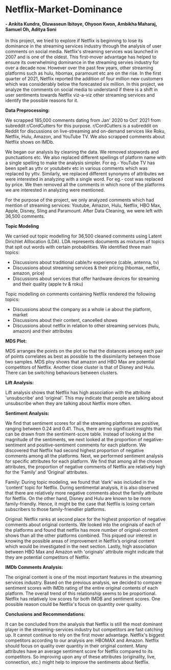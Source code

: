 # Netflix-Market-Dominance
#### - Ankita Kundra, Oluwaseun Ibitoye, Ohyoon Kwon, Ambikha Maharaj, Samuel Oh, Aditya Soni

In this project, we tried to explore if Netflix is beginning to lose its dominance in the streaming services industry through the analysis of user comments on social media. Netflix's streaming services was launched in 2007 and is one of the oldest. This first-mover advantage has helped to ensure its overwhelming dominance in the streaming servies industry for over a decade now. However over the past few years, other streaming platforms such as hulu, hbomax, paramount etc are on the rise. In the first quarter of 2021, Netflix reported the addition of four million new customers which was considerably below the forecasted six million. In this project, we analyze the comments on social media to understand if there is a shift in user sentiments towards Netflix viz-a-viz other streaming services and identify the possible reasons for it.

**Data Preprocessing:**

We scrapped 185,000 comments dating from Jan' 2020 to Oct' 2021 from subreddit r/CordCutters for this purpose. r/CordCutters is a subreddit on Reddit for discussions on live-streaming and on-demand services like Roku, Netflix, Hulu, Amazon, and YouTube TV. We also scrapped comments about Netflix shows on IMDb. 

We began our analysis by cleaning the data. We removed stopwords and punctuations etc. We also replaced different spellings of platform name with a single spelling to make the analysis simpler. For eg.- YouTube TV has been spelt as yttv or youtubetv etc in various comments which was replaced by yttv. Similarly, we replaced different synonyms of attributes we were interested in analyzing with a single word. For eg.- cost was replaced by price. We then removed all the comments in which none of the platforms we are interested in analyzing were mentioned. 

For the purpose of the project, we only analyzed comments which had mention of streaming services: Youtube, Amazon, Hulu, Netflix, HBO Max, Apple, Disney, Sling and Paramount. After Data Cleaning, we were left with 36,500 comments.

**Topic Modeling**

We carried out topic modelling for 36,500 cleaned comments using Latent Dirichlet Alllocation (LDA). LDA represents documents as mixtures of topics that spit out words with certain probabilities. We identified three main topics:
 - Discussions about traditional cable/tv experience (cable, antenna, tv)
 - Discussions about streaming services & their pricing (hbomax, netflix, amazon, price)
 - Discussions about services that offer hardware devices for streaming and their quality (apple tv & roku)

Topic modelling on comments containing Netflix rendered the following topics:
 - Discussions about the company as a whole i.e about the platform, market
 - Discussions about their content, cancelled shows
 - Discussions about netflix in relation to other streaming services (hulu, amazon) and their attributes 


**MDS Plot:**

MDS arranges the points on the plot so that the distances among each pair of points correlates as best as possible to the dissimilarity between those two samples.
MDS ploy shows that amazon and HBO Max are potential competitors of Netflix. Another close cluster is that of Disney and Hulu. There can be switching behaviours between clusters.

**Lift Analysis:**

Lift analysis shows that Netflix has high association with the attribute 'unsubscribe' and 'original'. This may indicate that people are talking about unsubscribe when they are talking about Netflix more often. 


**Sentiment Analysis:**

We find that sentiment scores for all the streaming platforms are positive, ranging between 0.24 and 0.41. Thus, there are no significant insights that can be drawn from the sentiment-score table. Instead of looking at the magnitude of the sentiments, we next looked at the proportion of negative-sentiment and positive-sentiment comments for each platform. We discovered that Netflix had second highest proportion of negative comments among all the platforms. Next, we performed sentiment analysis for specific attributes for each platform. We find that among all the chosen attributes, the proportion of negative comments of Netflix are relatively high for the ‘Family’ and ‘Original’ attributes.

Family:
During topic modeling, we found that ‘dark’ was included in the ‘content’ topic for Netflix. During sentimental analysis, it is also observed that there are relatively more negative comments about the family attribute for Netflix. On the other hand, Disney and Hulu are known to be more family-friendly. Hence, it might be the case that Netflix is losing certain subscribers to those family-friendlier platforms.

Original:
Netflix ranks at second place for the highest proportion of negative comments about original contents. We looked into the originals of each of the platforms and found that netflix has more number of original-content shows than all the other platforms combined. This piqued our interest in knowing the possible areas of improvement in Netflix’s original content which would be investigated in the next section.
Lastly, high association between HBO Max and Amazon with 'originals' attribute might indicate that they are potential competitors of Netflix.

**IMDb Comments Analysis:**

The original content is one of the most important features in the streaming services industry. Based on the previous analysis, we decided to compare sentiment scores with IMDb rating of the entire original contents of each platform. The overall trend of this relationship seems to be proportional. Netflix has relatively low scores for both IMDB and sentiment scores. One possible reason could be Netflix's focus on quantity over quality.


**Conclusions and Recommendations:**

It can be concluded from the analysis that Netflix is still the most dominant player in the streaming-services industry but competitors are fast catching up. It cannot continue to rely on the first mover advantage. Netflix's biggest competitors according to our analysis are: HBOMAX and Amazon. Netflix should focus on quality over quantity in their original content. Many attributes have an average sentiment score for Netflix compared to its competitors. So improving upon any of these attributes (originality, live, connection, etc.) might help to improve the sentiments about Netflix.



